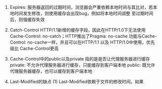 1. Expires: 
服务器返回的过期时间，浏览器会严重依赖本地时间与其比对，若本地时间发生修改，则使用缓存会出现bug，例如将本地时间调整
至过期时间后，则强缓存失效

2. Catch-Control
HTTP/1.1新增的缓存字段，因此在HTTP/1.0下无法使用Cache-Control: no-catch；HTTP推出了Pragma: no-cache 功能与Cache-Control: no-cache一样，并且可以在HTTP/1.1 以及 HTTP/1.0中使用，优先级比 Cache-Control更高

3. Cache-Control中的public以及private
指的是是否让代理服务器进行缓存
private: 不允许代理服务器进行缓存，只能缓存到客户端本地
public: 既允许代理服务器缓存，也可以缓存到客户端本地

4. Last-Modified的缺点
(1) Last-Modified依赖于文件的修改时间。如果

